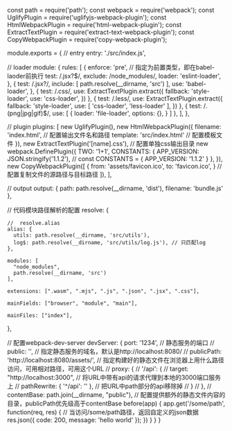 const path = require('path');
const webpack = require('webpack');
const UglifyPlugin = require('uglifyjs-webpack-plugin');
const HtmlWebpackPlugin = require('html-webpack-plugin');
const ExtractTextPlugin = require('extract-text-webpack-plugin');
const CopyWebpackPlugin = require('copy-webpack-plugin');


module.exports = {
  // entry
  entry: './src/index.js',

  // loader
  module: {
    rules: [
      {
        enforce: 'pre', // 指定为前置类型，即在babel-laoder前执行
        test: /\.jsx?$/,
        exclude: /node_modules/,
        loader: 'eslint-loader',
      },
      {
        test: /\.jsx?/,
        include: [
          path.resolve(__dirname, 'src')
        ],
        use: 'babel-loader',
      },
      {
        test: /\.css/,
        use: ExtractTextPlugin.extract({
          fallback: 'style-loader',
          use: 'css-loader',
        })
      },
      {
        test: /\.less/,
        use: ExtractTextPlugin.extract({
          fallback: 'style-loader',
          use: [
            'css-loader',
            'less-loader'
          ],
        })
      },
      {
        test: /\.(png|jpg|gif)$/,
        use: [
          {
            loader: 'file-loader',
            options: {},
          }
        ]
      },
    ],
  },

  // plugin
  plugins: [
    new UglifyPlugin(),
    new HtmlWebpackPlugin({
      filename: 'index.html', // 配置输出文件名和路径
      template: 'src/index.html' // 配置模板文件
    }),
    new ExtractTextPlugin('[name].css'), // 配置单独css输出目录
    new webpack.DefinePlugin({
      TWO: '1+1',
      CONSTANTS: {
        APP_VERSION: JSON.stringify('1.1.2'), // const CONSTANTS = { APP_VERSION: '1.1.2' }
      },
    }),
    new CopyWebpackPlugin([
      { from: 'assets/favicon.ico', to: 'favicon.ico', } // 配置复制文件的源路径与目标路径
    ]),
  ],

  // output
  output: {
    path: path.resolve(__dirname, 'dist'),
    filename: 'bundle.js'
  },

  // 代码模块路径解析的配置
  resolve: {

    //  resolve.alias
    alias: {
      utils: path.resolve(__dirname, 'src/utils'),
      log$: path.resolve(__dirname, 'src/utils/log.js'), // 只匹配log
    },

    modules: [
      "node_modules",
      path.resolve(__dirname, 'src')
    ],

    extensions: [".wasm", ".mjs", ".js", ".json", ".jsx", ".css"],

    mainFields: ["browser", "module", "main"],

    mainFiles: ["index"],
  },

  // 配置webpack-dev-server
  devServer: {
    port: '1234',  // 静态服务的端口
    // public: '',  // 指定静态服务的域名，默认是http://localhost:8080/
    // publicPath: 'http://localhost:8080/assets/', // 指定构建好的静态文件在浏览器上用什么路径访问，可用相对路径，可用这个URL
    // proxy: {
    //   '/api': {
    //     target: "http://localhost:3000", // 将URL中带有api的请求代理到本地的3000端口服务上
    //     pathRewrite: { '^/api': '' }, // 把URL中path部分的api移除掉
    //   }
    // },
    // contentBase: path.join(__dirname, "public"), // 配置提供额外的静态文件内容的目录，publicPath优先级高于contentBase
    before(app) {
      app.get('/some/path', function(req, res) { // 当访问/some/path路径，返回自定义的json数据
        res.json({ code: 200, message: 'hello world' });
      })
    }
  }
}